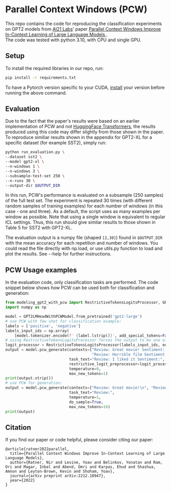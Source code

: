 # Parallel Context Windows (PCW)

This repo contains the code for reproducing the classification experiments on GPT2 models from [AI21 Labs](https://www.ai21.com/)' paper [Parallel Context Windows Improve In-Context Learning of Large Language Models
](https://arxiv.org/abs/2212.10947).  
The code was tested with python 3.10, with CPU and single GPU.

## Setup

To install the required libraries in our repo, run:
```bash
pip install -r requirements.txt
```
To have a Pytorch version specific to your CUDA, [install](https://pytorch.org/) your version before running the above command.

## Evaluation
Due to the fact that the paper's results were based on an earlier implementation of PCW and not [HuggingFace Transformers](https://huggingface.co/docs/transformers/index), the results produced using this code may differ slightly from those shown in the paper.
To reproduce similiar results shown in the appendix for GPT2-XL for a specific dataset (for example SST2), simply run:
```bash
python run_evaluation.py \
--dataset sst2 \
--model gpt2-xl \
--n-windows 1 \
--n-windows 3 \
--subsample-test-set 250 \
--n-runs 30 \
--output-dir $OUTPUT_DIR
```
In this run, PCW's performance is evaluated on a subsample (250 samples) of the full test set. 
The experiment is repeated 30 times (with different random samples of training examples) for each number of windows (in this case - one and three). 
As a default, the script uses as many examples per window as possible. 
Note that using a single window is equivalent to regular ICL settings. Thus, this run should give similar results to those shown in Table 5 for SST2 with GPT2-XL.

The evaluation output is a numpy file (shaped `[2,30]`) found in `$OUTPUT_DIR` with the mean accuracy for each repetition and number of windows.
You could read the file directly with np.load, or use utils.py function to load and plot the results.
See --help for further instructions.

## PCW Usage examples
In the evaluation code, only classification tasks are performed.
The code snippet below shows how PCW can be used both for classification and generation:
```python
from modeling_gpt2_with_pcw import RestrictiveTokensLogitsProcessor, GPT2LMHeadWithPCWModel
import numpy as np

model = GPT2LMHeadWithPCWModel.from_pretrained('gpt2-large')
# use PCW with few shot for classification example:
labels = ['positive', 'negative']
labels_input_ids = np.array(
    [model.tokenizer.encode(f' {label.lstrip()}', add_special_tokens=False) for label in labels])
# using RestrictiveTokensLogitsProcessor forces the output to be one of the labels:
logit_processor = RestrictiveTokensLogitsProcessor(labels_input_ids, eos_token_id=model.tokenizer.eos_token_id)
output = model.pcw_generate(contexts=["Review: Great movie! Sentiment: positive\n",
                                      "Review: Horrible film Sentiment: negative\n"],
                            task_text="Review: I liked it Sentiment:",
                            restrictive_logit_preprocessor=logit_processor,
                            temperature=0,
                            max_new_tokens=1)
print(output.strip())
# use PCW for generation:
output = model.pcw_generate(contexts=["Review: Great movie!\n", "Review: Horrible film\n"],
                            task_text="Review:",
                            temperature=1,
                            do_sample=True,
                            max_new_tokens=16)
print(output)
```

## Citation

If you find our paper or code helpful, please consider citing our paper:
```
@article{ratner2022parallel,
  title={Parallel Context Windows Improve In-Context Learning of Large Language Models},
  author={Ratner, Nir and Levine, Yoav and Belinkov, Yonatan and Ram, Ori and Magar, Inbal and Abend, Omri and Karpas, Ehud and Shashua, Amnon and Leyton-Brown, Kevin and Shoham, Yoav},
  journal={arXiv preprint arXiv:2212.10947},
  year={2022}
}
```

